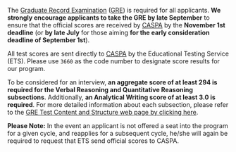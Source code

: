 The [Graduate Record Examination][gre] ([GRE][gre]) is required for all applicants. **We strongly encourage applicants to take the GRE by late September** to ensure that the official scores are received by [CASPA][caspa] by the **November 1st deadline** (or **by late July** for those aiming **for the early consideration deadline of September 1st**). 

All test scores are sent directly to [CASPA][caspa] by the Educational Testing Service (ETS). Please use `3660` as the code number to designate score results for our program.

To be considered for an interview, **an aggregate score of at least 294 is required for the Verbal Reasoning and Quantitative Reasoning subsections**. Additionally, **an Analytical Writing score of at least 3.0 is required**. For more detailed information about each subsection, please refer to the [GRE Test Content and Structure web page by clicking here][gre-structure]. 

<p class="message">
<strong>Please Note:</strong> In the event an applicant is not offered a seat into the program for a given cycle, and reapplies for a subsequent cycle, he/she will again be required to request that ETS send official scores to CASPA.
</p> 

[caspa]: https://portal.caspaonline.org/
[gre]: http://www.ets.org/gre/
[gre-structure]: http://www.ets.org/gre/revised_general/about/content/